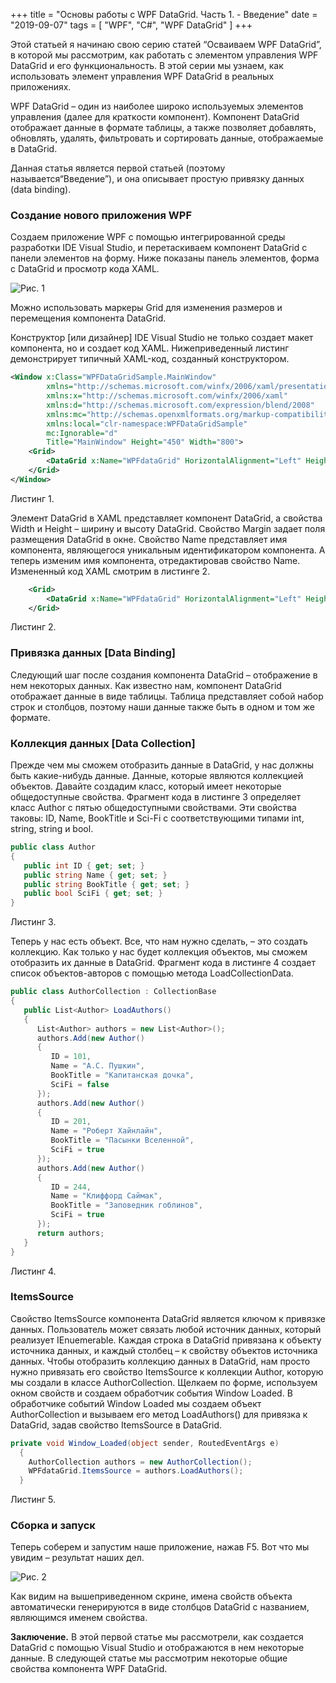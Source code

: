 +++
title = "Основы работы с WPF DataGrid. Часть 1. - Введение"
date = "2019-09-07"
tags = [
    "WPF",
    "C#",
    "WPF DataGrid"
]
+++

Этой статьей я начинаю свою серию статей “Осваиваем WPF DataGrid”, в которой мы рассмотрим, как работать с элементом управления WPF DataGrid и его функциональность. В этой серии мы узнаем, как использовать элемент управления WPF DataGrid в реальных приложениях. 
 
WPF DataGrid – один из наиболее широко используемых элементов управления (далее для краткости компонент). Компонент DataGrid отображает данные в формате таблицы, а также позволяет добавлять, обновлять, удалять, фильтровать и сортировать данные, отображаемые в DataGrid. 

<!--more-->

Данная статья является первой статьей (поэтому называется“Введение”), и она описывает простую привязку данных (data binding).
 
### Создание нового приложения WPF 
Создаем приложение WPF с помощью интегрированной среды разработки IDE Visual Studio, и перетаскиваем компонент DataGrid с панели элементов на форму. Ниже показаны панель элементов, форма с DataGrid и просмотр кода XAML.

![Рис. 1](https://i.postimg.cc/3wvdnvM7/gb0001.jpg)
 
Можно использовать маркеры Grid для изменения размеров и перемещения компонента DataGrid. 
 
Конструктор [или дизайнер] IDE Visual Studio не только создает макет компонента, но и создает код XAML. Нижеприведенный листинг демонстрирует типичный XAML-код, созданный конструктором.
```xml
<Window x:Class="WPFDataGridSample.MainWindow"
        xmlns="http://schemas.microsoft.com/winfx/2006/xaml/presentation"
        xmlns:x="http://schemas.microsoft.com/winfx/2006/xaml"
        xmlns:d="http://schemas.microsoft.com/expression/blend/2008"
        xmlns:mc="http://schemas.openxmlformats.org/markup-compatibility/2006"
        xmlns:local="clr-namespace:WPFDataGridSample"
        mc:Ignorable="d"
        Title="MainWindow" Height="450" Width="800">
    <Grid>
        <DataGrid x:Name="WPFdataGrid" HorizontalAlignment="Left" Height="307" Margin="30,37,0,0" VerticalAlignment="Top" Width="706"/>
    </Grid>
</Window>
```
Листинг 1.

Элемент DataGrid в XAML представляет компонент DataGrid, а свойства Width и Height – ширину и высоту DataGrid. Свойство Margin задает поля размещения DataGrid в окне. Свойство Name представляет имя компонента, являющегося уникальным идентификатором компонента. А теперь изменим имя компонента, отредактировав свойство Name. Измененный код XAML смотрим в листинге 2.
```xml
    <Grid>
        <DataGrid x:Name="WPFdataGrid" HorizontalAlignment="Left" Height="307" Margin="30,37,0,0" VerticalAlignment="Top" Width="706"/>
    </Grid>
```
Листинг 2.

### Привязка данных [Data Binding] 
Следующий шаг после создания компонента DataGrid – отображение в нем некоторых данных. Как известно нам, компонент DataGrid отображает данные в виде таблицы. Таблица представляет собой набор строк и столбцов, поэтому наши данные также быть в одном и том же формате. 

### Коллекция данных [Data Collection] 
Прежде чем мы сможем отобразить данные в DataGrid, у нас должны быть какие-нибудь данные. Данные, которые являются коллекцией объектов. 
Давайте создадим класс, который имеет некоторые общедоступные свойства. Фрагмент кода в листинге 3 определяет класс Author с пятью общедоступными свойствами. Эти свойства таковы: ID, Name, BookTitle и Sci-Fi с соответствующими типами int, string, string и bool.
```cs
public class Author  
{  
   public int ID { get; set; }  
   public string Name { get; set; }  
   public string BookTitle { get; set; }  
   public bool SciFi { get; set; }  
}
```
Листинг 3.

Теперь у нас есть объект. Все, что нам нужно сделать, – это создать коллекцию. Как только у нас будет коллекция объектов, мы сможем отобразить их данные в DataGrid. 
Фрагмент кода в листинге 4 создает список объектов-авторов с помощью метода LoadCollectionData.
```cs
public class AuthorCollection : CollectionBase  
{  
   public List<Author> LoadAuthors()  
   {  
      List<Author> authors = new List<Author>();  
      authors.Add(new Author()  
      {  
         ID = 101,  
         Name = "А.С. Пушкин",  
         BookTitle = "Капитанская дочка",  
         SciFi = false  
      });  
      authors.Add(new Author()  
      {  
         ID = 201,  
         Name = "Роберт Хайнлайн",  
         BookTitle = "Пасынки Вселенной",  
         SciFi = true  
      });  
      authors.Add(new Author()  
      {  
         ID = 244,  
         Name = "Клиффорд Саймак",  
         BookTitle = "Заповедник гоблинов",  
         SciFi = true  
      });  
      return authors;  
   }  
}
```
Листинг 4.

### ItemsSource 
Свойство ItemsSource компонента DataGrid является ключом к привязке данных. Пользователь может связать любой источник данных, который реализует IEnuemerable. Каждая строка в DataGrid привязана к объекту источника данных, и каждый столбец – к свойству объектов источника данных. Чтобы отобразить коллекцию данных в DataGrid, нам просто нужно привязать его свойство ItemsSource к коллекции Author, которую мы создали в классе AuthorCollection. Щелкаем по форме, используем окном свойств и создаем обработчик события Window Loaded. В обработчике событий Window Loaded мы создаем объект AuthorCollection и вызываем его метод LoadAuthors() для привязка к DataGrid, задав свойство ItemsSource в DataGrid.
```cs
private void Window_Loaded(object sender, RoutedEventArgs e)  
  {  
    AuthorCollection authors = new AuthorCollection();
    WPFdataGrid.ItemsSource = authors.LoadAuthors();  
  }
  ```
  Листинг 5.

### Сборка и запуск 
Теперь соберем и запустим наше приложение, нажав F5. Вот что мы увидим – результат наших дел.

![Рис. 2](https://i.postimg.cc/fbxrc8bN/gb0002.jpg)

Как видим на вышеприведенном скрине, имена свойств объекта автоматически генерируются в виде столбцов DataGrid с названием, являющимся именем свойства. 

**Заключение.** В этой первой статье мы рассмотрели, как создается DataGrid с помощью Visual Studio и отображаются в нем некоторые данные. В следующей статье мы рассмотрим некоторые общие свойства компонента WPF DataGrid.